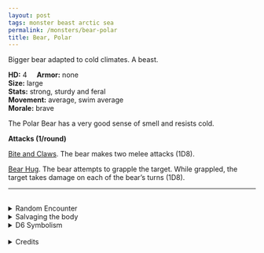 ```yaml
---
layout: post
tags: monster beast arctic sea
permalink: /monsters/bear-polar
title: Bear, Polar
---
```


Bigger bear adapted to cold climates. A beast.

**HD:** 4  &nbsp; &nbsp;  **Armor:** none <br>
**Size:** large <br>
**Stats:** strong, sturdy and feral<br>
**Movement:** average, swim average <br>
**Morale:** brave <br>

The Polar Bear has a very good sense of smell and resists cold.

**Attacks (1/round)**

<ins>Bite and Claws</ins>. The bear makes two melee attacks (1D8).

<ins>Bear Hug</ins>. The bear attempts to grapple the target. While grappled, the target takes damage on each of the bear’s turns (1D8).
<br>

---

<br>

<details markdown="1">
<summary>Random Encounter</summary>

1. **Monster:** 1 polar bear.
1. **Lair:** A cave hidden in the snow. 2-6 chances that there are cubs. <br>    &nbsp; OR <br>    **Omen:** The sound of heavy, animal breathing.
1. **Spoor:** Half eaten carcass of a beast.
1. **Tracks:** Bear tracks.
1. **Trace:** Fish bone.
1. **Trace:** Claw marks.
</details>

<details markdown="1">
<summary>Salvaging the body</summary>
Polar bear fur is very prized for warm winter clothing, blankets and camouflage. Its meat is edible.
</details>

<details markdown="1">
<summary>D6 Symbolism</summary>
In local cultures, it is a symbol of ...

1. Strength
1. Patience
1. Stars
1. Winter
1. Motherhood
1. Sacred
</details>

<br>

<details markdown="1">
<summary>Credits</summary>
Iconic fauna. The [MonsterManual (5e)](https://5e.tools/book.html#mm) version is simply a buffed bear with a swim speed and I simply added a cold resistance. — SaltyGoo
</details>
